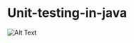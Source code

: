 # Unit-testing-in-java
![Alt Text](https://github.com/semicolon123/Unit-testing-in-java/blob/main/All%20test%20cases.gif)

